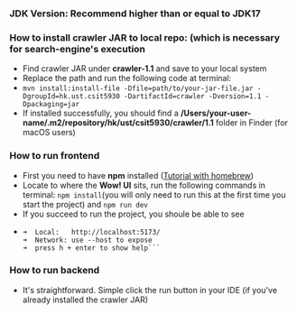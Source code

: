 ### JDK Version: Recommend higher than or equal to JDK17

### How to install crawler JAR to local repo: (which is necessary for search-engine's execution
- Find crawler JAR under **crawler-1.1** and save to your local system
- Replace the path and run the following code at terminal:
- ```mvn install:install-file -Dfile=path/to/your-jar-file.jar -DgroupId=hk.ust.csit5930 -DartifactId=crawler -Dversion=1.1 -Dpackaging=jar```
- If installed successfully, you should find a **/Users/your-user-name/.m2/repository/hk/ust/csit5930/crawler/1.1** folder in Finder (for macOS users)

### How to run frontend
- First you need to have **npm** installed ([Tutorial with homebrew](https://phoenixnap.com/kb/install-npm-mac))
- Locate to where the **Wow! UI** sits, run the following commands in terminal: ```npm install```(you will only need to run this at the first time you start the project) and ```npm run dev```
- If you succeed to run the project, you shoule be able to see
- ```  VITE v6.3.3  ready in 204 ms
  ➜  Local:   http://localhost:5173/
  ➜  Network: use --host to expose
  ➜  press h + enter to show help```

### How to run backend
- It's straightforward. Simple click the run button in your IDE (if you've already installed the crawler JAR)
